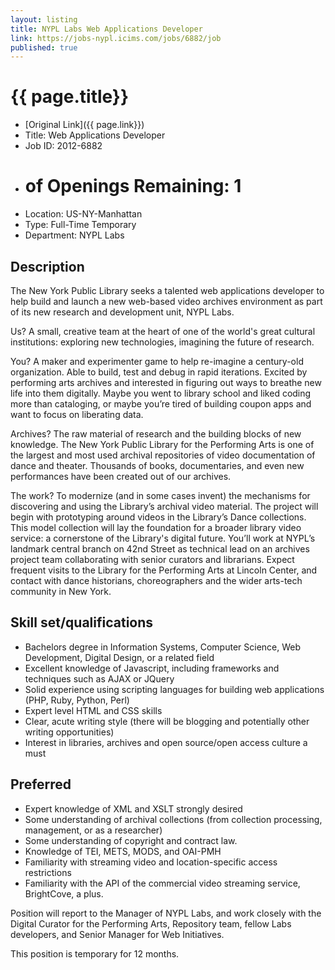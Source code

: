 ```yaml
---
layout: listing
title: NYPL Labs Web Applications Developer
link: https://jobs-nypl.icims.com/jobs/6882/job
published: true
---
```


# {{ page.title}}

* [Original Link]({{ page.link}})
* Title: Web Applications Developer
* Job ID: 2012-6882
* # of Openings Remaining: 1
* Location: US-NY-Manhattan
* Type: Full-Time Temporary
* Department: NYPL Labs		

## Description
The New York Public Library seeks a talented web applications developer to help build and launch a new web-based video archives environment as part of its new research and development unit, NYPL Labs.
 
Us? A small, creative team at the heart of one of the world's great cultural institutions: exploring new technologies, imagining the future of research.

You? A maker and experimenter game to help re-imagine a century-old organization. Able to build, test and debug in rapid iterations. Excited by performing arts archives and interested in figuring out ways to breathe new life into them digitally. Maybe you went to library school and liked coding more than cataloging, or maybe you’re tired of building coupon apps and want to focus on liberating data.
 
Archives? The raw material of research and the building blocks of new knowledge. The New York Public Library for the Performing Arts is one of the largest and most used archival repositories of video documentation of dance and theater. Thousands of books, documentaries, and even new performances have been created out of our archives.
 
The work? To modernize (and in some cases invent) the mechanisms for discovering and using the Library’s archival video material. The project will begin with prototyping around videos in the Library’s Dance collections. This model collection will lay the foundation for a broader library video service: a cornerstone of the Library's digital future. You’ll work at NYPL’s landmark central branch on 42nd Street as technical lead on an archives project team collaborating with senior curators and librarians. Expect frequent visits to the Library for the Performing Arts at Lincoln Center, and contact with dance historians, choreographers and the wider arts-tech community in New York.

## Skill set/qualifications

* Bachelors degree in Information Systems, Computer Science, Web Development, Digital Design, or a related field
* Excellent knowledge of Javascript, including frameworks and techniques such as AJAX or JQuery
* Solid experience using scripting languages for building web applications (PHP, Ruby, Python, Perl)
* Expert level HTML and CSS skills
* Clear, acute writing style (there will be blogging and potentially other writing opportunities)
* Interest in libraries, archives and open source/open access culture a must

## Preferred
* Expert knowledge of XML and XSLT strongly desired
* Some understanding of archival collections (from collection processing, management, or as a researcher)
* Some understanding of copyright and contract law.
* Knowledge of TEI, METS, MODS, and OAI-PMH
* Familiarity with streaming video and location-specific access restrictions
* Familiarity with the API of the commercial video streaming service, BrightCove, a plus.
 
Position will report to the Manager of NYPL Labs, and work closely with the Digital Curator for the Performing Arts, Repository team, fellow Labs developers, and Senior Manager for Web Initiatives.
 
This position is temporary for 12 months.